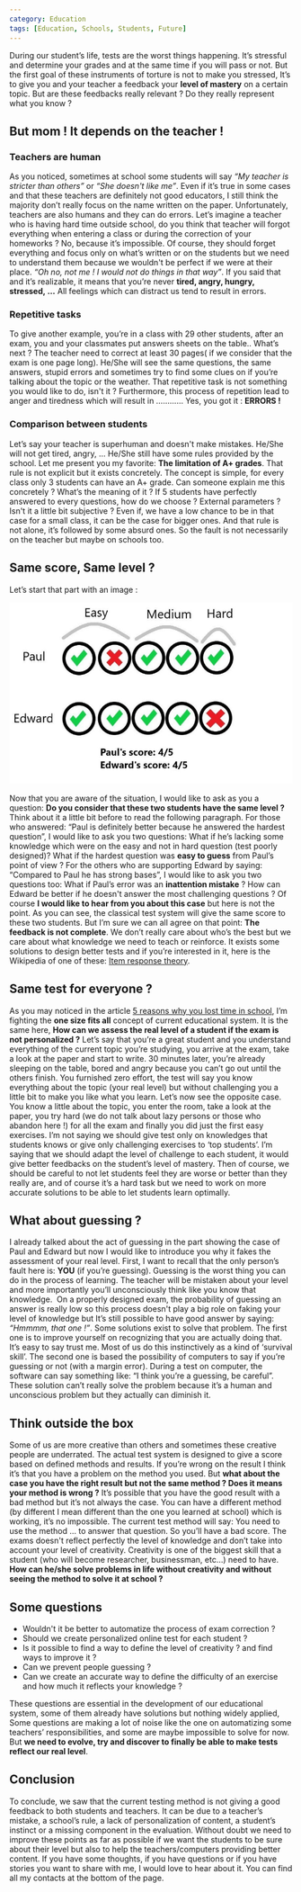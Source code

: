 ```yaml
---
category: Education
tags: [Education, Schools, Students, Future]
---
```


During our student’s life, tests are the worst things happening. It’s stressful and determine your grades and at the same time if you will pass or not. But the first goal of these instruments of torture is not to make you stressed, It’s to give you and your teacher a feedback your **level of mastery** on a certain topic. But are these feedbacks really relevant ? Do they really represent what you know ?

## But mom ! It depends on the teacher !

### Teachers are human

As you noticed, sometimes at school some students will say *“My teacher is stricter than others”* or *“She doesn't like me”*. Even if it’s true in some cases and that these teachers are definitely not good educators, I still think the majority don’t really focus on the name written on the paper. Unfortunately, teachers are also humans and they can do errors. Let’s imagine a teacher who is having hard time outside school, do you think that teacher will forgot everything when entering a class or during the correction of your homeworks ? No, because it’s impossible. Of course, they should forget everything and focus only on what’s written or on the students but we need to understand them because we wouldn't be perfect if we were at their place. *“Oh no, not me ! I would not do things in that way”*. If you said that and it’s realizable, it means that you’re never **tired, angry, hungry, stressed, …** All feelings which can distract us tend to result in errors.

### Repetitive tasks

To give another example, you’re in a class with 29 other students, after an exam, you and your classmates put answers sheets on the table.. What’s next ? The teacher need to correct at least 30 pages( if we consider that the exam is one page long). He/She will see the same questions, the same answers, stupid errors and sometimes try to find some clues on if you’re talking about the topic or the weather. That repetitive task is not something you would like to do, isn't it ? Furthermore, this process of repetition lead to anger and tiredness which will result in ………… Yes, you got it : **ERRORS !**

### Comparison between students

Let’s say your teacher is superhuman and doesn't make mistakes. He/She will not get tired, angry, … He/She still have some rules provided by the school. Let me present you my favorite: **The limitation of A+ grades**. That rule is not explicit but it exists concretely. The concept is simple, for every class only 3 students can have an A+ grade. Can someone explain me this concretely ? What’s the meaning of it ? If 5 students have perfectly answered to every questions, how do we choose ? External parameters ? Isn't it a little bit subjective ? Even if, we have a low chance to be in that case for a small class, it can be the case for bigger ones. And that rule is not alone, it’s followed by some absurd ones. So the fault is not necessarily on the teacher but maybe on schools too.

## Same score, Same level ?

Let’s start that part with an image :

![case](/images/case.jpeg "Case")


Now that you are aware of the situation, I would like to ask as you a question: **Do you consider that these two students have the same level ?** Think about it a little bit before to read the following paragraph.
For those who answered: “Paul is definitely better because he answered the hardest question”, I would like to ask you two questions: What if he’s lacking some knowledge which were on the easy and not in hard question (test poorly designed)? What if the hardest question was **easy to guess** from Paul’s point of view ?
For the others who are supporting Edward by saying: “Compared to Paul he has strong bases”, I would like to ask you two questions too: What if Paul’s error was an **inattention mistake** ? How can Edward be better if he doesn't answer the most challenging questions ?
Of course **I would like to hear from you about this case** but here is not the point. As you can see, the classical test system will give the same score to these two students. But I’m sure we can all agree on that point: **The feedback is not complete**. We don’t really care about who’s the best but we care about what knowledge we need to teach or reinforce. It exists some solutions to design better tests and if you’re interested in it, here is the Wikipedia of one of these: [Item response theory](https://en.wikipedia.org/wiki/Item_response_theory).

## Same test for everyone ?

As you may noticed in the article [5 reasons why you lost time in school](https://clement-jean.github.io/5-reasons-why-you-lost-time-in-school), I’m fighting the **one size fits all** concept of current educational system. It is the same here, **How can we assess the real level of a student if the exam is not personalized ?** Let’s say that you’re a great student and you understand everything of the current topic you’re studying, you arrive at the exam, take a look at the paper and start to write. 30 minutes later, you’re already sleeping on the table, bored and angry because you can’t go out until the others finish. You furnished zero effort, the test will say you know everything about the topic (your real level) but without challenging you a little bit to make you like what you learn. Let’s now see the opposite case. You know a little about the topic, you enter the room, take a look at the paper, you try hard (we do not talk about lazy persons or those who abandon here !) for all the exam and finally you did just the first easy exercises.
I’m not saying we should give test only on knowledges that students knows or give only challenging exercises to ‘top students’. I’m saying that we should adapt the level of challenge to each student, it would give better feedbacks on the student’s level of mastery. Then of course, we should be careful to not let students feel they are worse or better than they really are, and of course it’s a hard task but we need to work on more accurate solutions to be able to let students learn optimally.

## What about guessing ?

I already talked about the act of guessing in the part showing the case of Paul and Edward but now I would like to introduce you why it fakes the assessment of your real level. First, I want to recall that the only person’s fault here is: **YOU** (if you’re guessing). Guessing is the worst thing you can do in the process of learning. The teacher will be mistaken about your level and more importantly you’ll unconsciously think like you know that knowledge. 
On a properly designed exam, the probability of guessing an answer is really low so this process doesn't play a big role on faking your level of knowledge but  It’s still possible to have good answer by saying: *“Hmmmm, that one !”*. Some solutions exist to solve that problem. The first one is to improve yourself on recognizing that you are actually doing that. It’s easy to say trust me. Most of us do this instinctively as a kind of ‘survival skill’. The second one is based the possibility of computers to say if you’re guessing or not (with a margin error). During a test on computer, the software can say something like: “I think you’re a guessing, be careful”. These solution can’t really solve the problem because it’s a human and unconscious problem but they actually can diminish it.

## Think outside the box

Some of us are more creative than others and sometimes these creative people are underrated. The actual test system is designed to give a score based on defined methods and results. If you’re wrong on the result I think it’s that you have a problem on the method you used. But **what about the case you have the right result but not the same method ? Does it means your method is wrong ?** It’s possible that you have the good result with a bad method but it’s not always the case. You can have a different method (by different I mean different than the one you learned at school) which is working, it’s no impossible. The current test method will say: You need to use the method … to answer that question. So you’ll have a bad score.
The exams doesn't reflect perfectly the level of knowledge and don’t take into account your level of creativity. Creativity is one of the biggest skill that a student (who will become researcher, businessman, etc…) need to have. **How can he/she solve problems in life without creativity and without seeing the method to solve it at school ?**

## Some questions

- Wouldn't it be better to automatize the process of exam correction ?
- Should we create personalized online test for each student ?
- Is it possible to find a way to define the level of creativity ? and find ways to improve it ?
- Can we prevent people guessing ?
- Can we create an accurate way to define the difficulty of an exercise and how much it reflects your knowledge ?

These questions are essential in the development of our educational system, some of them already have solutions but nothing widely applied, Some questions are making a lot of noise like the one on automatizing some teachers’ responsibilities, and some are maybe impossible to solve for now. But **we need to evolve, try and discover to finally be able to make tests reflect our real level**.

## Conclusion


To conclude, we saw that the current testing method is not giving a good feedback to both students and teachers. It can be due to a teacher’s mistake, a school’s rule, a lack of personalization of content, a student’s instinct or a missing component in the evaluation. Without doubt we need to improve these points as far as possible if we want the students to be sure about their level but also to help the teachers/computers providing better content.
If you have some thoughts, if you have questions or if you have stories you want to share with me, I would love to hear about it. You can find all my contacts at the bottom of the page.
